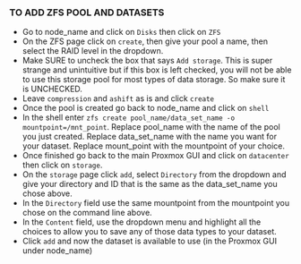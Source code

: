 ### TO ADD ZFS POOL AND DATASETS
- Go to node_name and click on `Disks` then click on `ZFS`
- On the ZFS page click on `create`, then give your pool a name, then select the RAID level in the dropdown. 
- Make SURE to uncheck the box that says `Add storage`. This is super strange and unintuitive but if this box is left checked, you will not be able to use this storage pool for most types of data storage. So make sure it is UNCHECKED.
- Leave `compression` and `ashift` as is and click `create`
- Once the pool is created go back to node_name and click on `shell`
- In the shell enter `zfs create pool_name/data_set_name -o mountpoint=/mnt_point`. Replace pool_name with the name of the pool you just created. Replace data_set_name with the name you want for your dataset. Replace mount_point with the mountpoint of your choice.
- Once finished go back to the main Proxmox GUI and click on `datacenter` then click on `storage`.
- On the `storage` page click `add`, select `Directory` from the dropdown and give your directory and ID that is the same as the data_set_name you chose above. 
- In the `Directory` field use the same mountpoint from the mountpoint you chose on the command line above.
- In the `Content` field, use the dropdown menu and highlight all the choices to allow you to save any of those data types to your dataset.
- Click `add` and now the dataset is available to use (in the Proxmox GUI under node_name)
